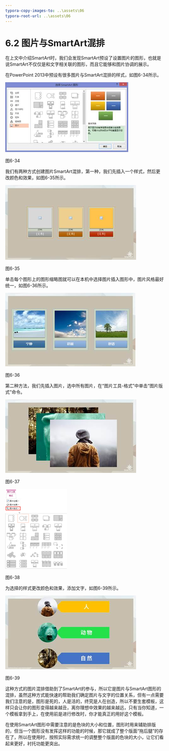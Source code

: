 ```yaml
---
typora-copy-images-to: ..\assets\06
typora-root-url: ..\assets\06
---
```


# 6.2  图片与SmartArt混排

在上文中介绍SmartArt时，我们会发现SmartArt预设了设置图片的图形，也就是说SmartArt不仅仅是和文字相关联的图形，而且它能够和图片协调的展示。

在PowerPoint 2013中预设有很多图片与SmartArt混排的样式，如图6-34所示。

![img](../../.gitbook/assets/image109%20%285%29.jpg)

图6-34

我们有两种方式创建图片SmartArt混排，第一种，我们先插入一个样式，然后更改颜色和效果，如图6-35所示。

![img](../../.gitbook/assets/image110.jpg)

图6-35

单击每个图形上的图形缩略图就可以在本机中选择图片插入图形中，图片风格最好统一，如图6-36所示。

![img](../../.gitbook/assets/image111.jpg)

图6-36

第二种方法，我们先插入图片，选中所有图片，在“图片工具-格式”中单击“图片版式”命令。

![img](../../.gitbook/assets/image112.jpg)

图6-37

![img](../../.gitbook/assets/image113%20%281%29.png)

图6-38

为选择的样式更改颜色和效果，添加文字，如图6-39所示。

![img](../../.gitbook/assets/image114%20%285%29.jpg)

图6-39

这种方式的图片混排借助到了SmartArt的参与，所以它是图片与SmartArt图形的混排，虽然这种方式能快速的帮助我们确定图片与文字的位置关系，但有一点需要我们注意的是，图形是死的，人是活的，终究是人在创造，所以不要生套模板，这样只会让你的图形变得越来越丑，离你理想中效果的越来越远，只有当你知道，一个模板拿到手上，在使用前是进行修改时，你才能真正的用好这个模板。

在使用SmartArt图形中需要注意的是色块的大小和位置，图形时用来辅助排版的，但当一个图形没有发挥这样的功能的时候，那它就成了整个版面“拖后腿”的存在了，所以在使用时，按照实际需求统一的调整整个版面的色块的大小，让它们看起来更好，衬托功能更突出。

